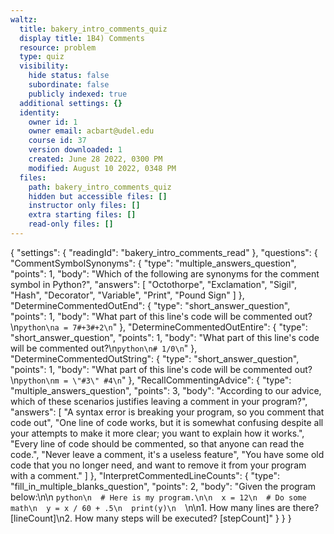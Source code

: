 ```yaml
---
waltz:
  title: bakery_intro_comments_quiz
  display title: 1B4) Comments
  resource: problem
  type: quiz
  visibility:
    hide status: false
    subordinate: false
    publicly indexed: true
  additional settings: {}
  identity:
    owner id: 1
    owner email: acbart@udel.edu
    course id: 37
    version downloaded: 1
    created: June 28 2022, 0300 PM
    modified: August 10 2022, 0348 PM
  files:
    path: bakery_intro_comments_quiz
    hidden but accessible files: []
    instructor only files: []
    extra starting files: []
    read-only files: []
---
```

{
  "settings": {
    "readingId": "bakery_intro_comments_read"
  },
  "questions": {
    "CommentSymbolSynonyms": {
      "type": "multiple_answers_question",
      "points": 1,
      "body": "Which of the following are synonyms for the comment symbol in Python?",
      "answers": [
        "Octothorpe",
        "Exclamation",
        "Sigil",
        "Hash",
        "Decorator",
        "Variable",
        "Print",
        "Pound Sign"
      ]
    },
    "DetermineCommentedOutEnd": {
      "type": "short_answer_question",
      "points": 1,
      "body": "What part of this line's code will be commented out?\n```python\na = 7#+3#+2\n```"
    },
    "DetermineCommentedOutEntire": {
      "type": "short_answer_question",
      "points": 1,
      "body": "What part of this line's code will be commented out?\n```python\n# 1/0\n```"
    },
    "DetermineCommentedOutString": {
      "type": "short_answer_question",
      "points": 1,
      "body": "What part of this line's code will be commented out?\n```python\nm = \"#3\" #4\n```"
    },
    "RecallCommentingAdvice": {
      "type": "multiple_answers_question",
      "points": 3,
      "body": "According to our advice, which of these scenarios justifies leaving a comment in your program?",
      "answers": [
        "A syntax error is breaking your program, so you comment that code out",
        "One line of code works, but it is somewhat confusing despite all your attempts to make it more clear; you want to explain how it works.",
        "Every line of code should be commented, so that anyone can read the code.",
        "Never leave a comment, it's a useless feature",
        "You have some old code that you no longer need, and want to remove it from your program with a comment."
      ]
    },
    "InterpretCommentedLineCounts": {
      "type": "fill_in_multiple_blanks_question",
      "points": 2,
      "body": "Given the program below:\n\n  ```python\n  # Here is my program.\n\n  x = 12\n  # Do some math\n  y = x / 60 + .5\n  print(y)\n  ```\n\n1. How many lines are there? [lineCount]\n2. How many steps will be executed? [stepCount]"
    }
  }
}